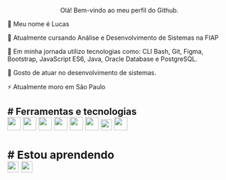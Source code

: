 <p align="center"> Olá! Bem-vindo ao meu perfil do Github.
          
<p>👋 Meu nome é Lucas

<p>🔭 Atualmente cursando Análise e Desenvolvimento de Sistemas na FIAP

<p>🌱 Em minha jornada utilizo tecnologias como: CLI Bash, Git, Figma, Bootstrap, JavaScript ES6, Java, Oracle Database e PostgreSQL.     
          
<p>🤔 Gosto de atuar no desenvolvimento de sistemas.

<p>⚡ Atualmente moro em São Paulo
          
<h2># Ferramentas e tecnologias
<div display"flex">          
<img style="width: 30px; height: 30px;" src="https://cdn.jsdelivr.net/gh/devicons/devicon/icons/debian/debian-original.svg" />
<img style="width: 30px; height: 30px;" src="https://cdn.jsdelivr.net/gh/devicons/devicon/icons/redhat/redhat-original-wordmark.svg" />          
<img style="width: 30px; height: 30px;" src="https://cdn.jsdelivr.net/gh/devicons/devicon/icons/bash/bash-original.svg" />
<img style="width: 30px; height: 30px;" src="https://cdn.jsdelivr.net/gh/devicons/devicon/icons/git/git-original.svg" />          
<img style="width: 30px; height: 30px;" src="https://cdn.jsdelivr.net/gh/devicons/devicon/icons/figma/figma-original.svg" />
<img style="width: 30px; height: 30px;" src="https://cdn.jsdelivr.net/gh/devicons/devicon/icons/bootstrap/bootstrap-original.svg" />         
<img style="width: 25px; height: 25px;" src="https://cdn.jsdelivr.net/gh/devicons/devicon/icons/javascript/javascript-original.svg" /> 
<img style="width: 30px; height: 30px;" src="https://cdn.jsdelivr.net/gh/devicons/devicon/icons/java/java-original.svg" />

  
<div/>          

          
<h3># Estou aprendendo
<div display"flex">              
<img style="width: 25px; height: 25px;" src="https://cdn.jsdelivr.net/gh/devicons/devicon/icons/angularjs/angularjs-original.svg" />     
<img style="width: 25px; height: 25px;" src="https://cdn.jsdelivr.net/gh/devicons/devicon/icons/spring/spring-original.svg" />
          

<div/>
<div/>
    
